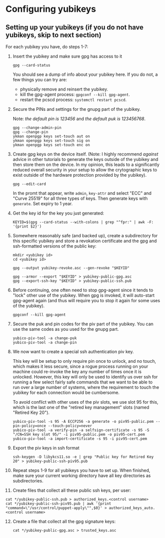 # Configuring yubikeys

## Setting up your yubikeys (if you do not have yubikeys, skip to next section)

For each yubikey you have, do steps 1-7:

1. Insert the yubikey and make sure gpg has access to it
   ```
   gpg --card-status
   ```
   You should see a dump of info about your yubikey here.
   If you do not, a few things you can try are:
   
   * physically remove and reinsert the yubikey.
   * kill the gpg-agent process: `gpgconf --kill gpg-agent`.
   * restart the pcscd process: `systemctl restart pcscd`.

2. Secure the PINs and settings for the gnupg part of the yubikey.

   Note: *the default pin is 123456* and *the default puk is 123456768*.
   ```
   gpg --change-admin-pin
   gpg --change-pin
   ykman openpgp keys set-touch aut on
   ykman openpgp keys set-touch sig on
   ykman openpgp keys set-touch enc on
   ```

3. Create gpg keys on the device itself.
   (Note: I highly recommend *against* advice in other tutorials to generate the keys outside of the yubikey and then store them on the device.
   In my opinion, this leads to a significantly reduced overall security in your setup to allow the crytographic keys to exist outside of the hardware protection provided by the yubikey).
   ```
   gpg --edit-card
   ```
   In the promt that appear, write `admin`, `key-attr` and select "ECC" and "Curve 25519" for all three types of keys. Then generate keys with `generate`.
   Set expiry to 1 year.

4. Get the key id for the key you just generated:
   ```
   KEYID=$(gpg --card-status --with-colons | grep "^fpr:" | awk -F: '{print $2}')
   ```

5. Somewhere reasonably safe (and backed up), create a subdirectory for this specific yubikey and store a revokation certificate and the gpg and ssh-formatted versions of the public key:
   ```
   mkdir <yubikey id>
   cd <yubikey id>

   gpg --output yubikey-revoke.asc --gen-revoke "$KEYID"

   gpg --armor --export "$KEYID" > yubikey-public-gpg.asc
   gpg --export-ssh-key "$KEYID" > yubikey-public-ssh.pub
   ```

6. Before continuing, one often need to stop gpg-agent since it tends to "lock" other use of the yubikey.
   When gpg is invoked, it will auto-start gpg-agent again (and thus will require you to stop it again for some uses of the yubikey).
   ```
   gpgconf --kill gpg-agent
   ```

7. Secure the puk and pin codes for the piv part of the yubikey.
   You can use the same codes as you used for the gnupg part.
   ```
   yubico-piv-tool -a change-puk
   yubico-piv-tool -a change-pin
   ```

8. We now want to create a special ssh authentication piv key.

   This key will be setup to only require pin once to unlock, and no touch, which makes it less secure, since a rogue process running on your machine could re-invoke the key any number of times once it is unlocked.
   However, this key will only be used to identify us over ssh for running a few select fairly safe commands that we want to be able to run over a large number of systems, where the requirement to touch the yubikey for each connection would be cumbersome.

   To avoid conflict with other uses of the piv slots, we use slot 95 for this, which is the last one of the "retired key management" slots (named "Retired Key 20").
   ```
   yubico-piv-tool -s 95 -A ECCP256 -a generate -o piv95-public.pem --pin-policy=once --touch-policy=never
   yubico-piv-tool -a verify-pin -a selfsign-certificate -s 95 -S "/CN=SSH key slot 95/" -i piv95-public.pem -o piv95-cert.pem
   yubico-piv-tool -a import-certificate -s 95 -i piv95-cert.pem
   ```

9. Export the piv keys in ssh format
   ```
   ssh-keygen -D libykcs11.so -e | grep "Public key for Retired Key 20" > yubikey-public-ssh-piv95.pub
   ```
   
10. Repeat steps 1-9 for all yubikeys you have to set up.
   When finished, make sure your current working directory have all key directories as subdirectories.

11. Create files that collect all these public ssh keys, per user:
   ```
   cat */yubikey-public-ssh.pub > authorized_keys.<control username>
   cat */yubikey-public-ssh-piv95.pub | awk '{print "command=\"/usr/control/puppet-apply\"",$0}' > authorized_keys_auto.<control username>
   ```

12. Create a file that collect all the gpg signature keys:
    ```
    cat */yubikey-public-gpg.asc > trusted_keys.asc
    ```
